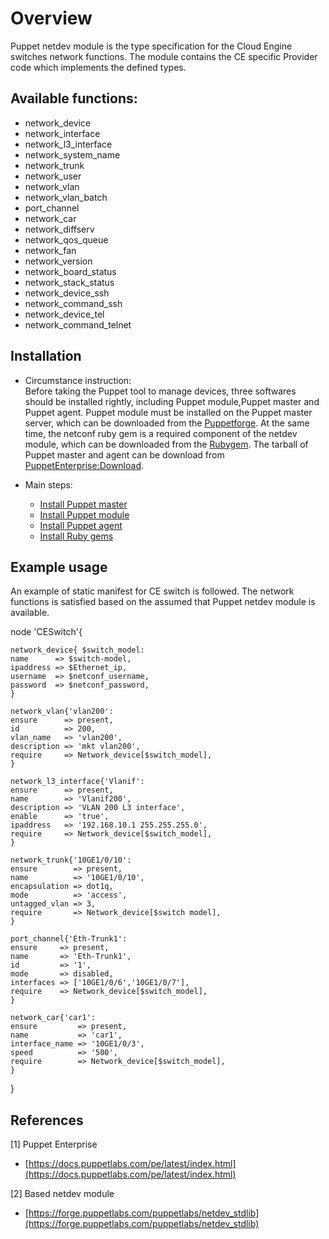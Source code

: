 # Overview

Puppet netdev module is the type specification for the Cloud Engine switches network functions. The module contains the CE specific Provider code which implements the defined types.

## Available functions:

- network_device
- network_interface
- network_l3_interface
- network_system_name
- network_trunk
- network_user
- network_vlan
- network_vlan_batch
- port_channel
- network_car
- network_diffserv
- network_qos_queue
- network_fan
- network_version
- network_board_status
- network_stack_status
- network_device_ssh
- network_command_ssh
- network_device_tel
- network_command_telnet

## Installation

- Circumstance instruction:  
Before taking the Puppet tool to manage devices, three softwares should be installed rightly, including Puppet module,Puppet master and Puppet agent. Puppet module must be installed on the Puppet master server, which can be downloaded from the [Puppetforge](https://forge.puppet.com/). At the same time, the netconf ruby gem is a required component of the netdev module, which can be downloaded from the [Rubygem](https://rubygems.org/). The tarball of Puppet master and agent can be download from [PuppetEnterprise:Download](https://puppet.com/download-puppet-enterprise).

- Main steps:  
  - [Install Puppet master](https://docs.puppet.com/pe/latest/quick_start_install_mono.html)
  - [Install Puppet module](https://docs.puppet.com/puppet/latest/modules_installing.html)
  - [Install Puppet agent](https://docs.puppet.com/pe/latest/install_huawei_ce.html)
  - [Install Ruby gems](https://rubygems.org/)

## Example usage

An example of static manifest for CE switch is followed. The network functions is satisfied based on the assumed that Puppet netdev module is available.

node 'CESwitch'{
    
	network_device{ $switch_model:
	name      => $switch-model,
	ipaddress => $Ethernet_ip,
	username  => $netconf_username,
	password  => $netconf_password,
	}
	
	network_vlan{'vlan200':
	ensure      => present,
	id          => 200,
	vlan_name   => 'vlan200',
	description => 'mkt vlan200', 
	require     => Network_device[$switch_model],
	}
	
	network_l3_interface{'Vlanif':
	ensure      => present,
	name        => 'Vlanif200',
	description => 'VLAN 200 L3 interface',
	enable      => 'true',
	ipaddress   => '192.168.10.1 255.255.255.0',
	require     => Network_device[$switch_model],
	}
		
	network_trunk{'10GE1/0/10':
	ensure        => present,
	name          => '10GE1/0/10',
	encapsulation => dot1q,
	mode          => 'access',
	untagged_vlan => 3, 
	require       => Network_device[$switch model],
	}
	
	port_channel{'Eth-Trunk1':
	ensure     => present,
	name       => 'Eth-Trunk1',   
	id         => '1',   
	mode       => disabled,   
	interfaces => ['10GE1/0/6','10GE1/0/7'],   
	require    => Network_device[$switch_model],
	}
	
	network_car{'car1':
	ensure         => present,
	name           => 'car1',
	interface_name => '10GE1/0/3',
	speed          => '500',
	require        => Network_device[$switch_model],
	}
}  

## References
[1] Puppet Enterprise
- [https://docs.puppetlabs.com/pe/latest/index.html](https://docs.puppetlabs.com/pe/latest/index.html)

[2] Based netdev module
- [https://forge.puppetlabs.com/puppetlabs/netdev_stdlib](https://forge.puppetlabs.com/puppetlabs/netdev_stdlib)   
